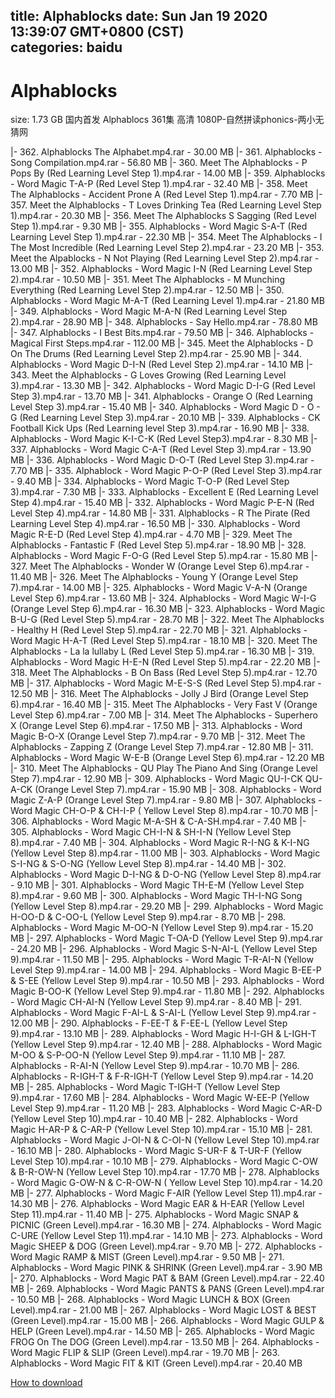
title: Alphablocks
date: Sun Jan 19 2020 13:39:07 GMT+0800 (CST)    
categories: baidu
---

# Alphablocks
size: 1.73 GB
 国内首发 Alphablocs 361集 高清 1080P-自然拼读phonics-两小无猜网
 
|- 362. Alphablocks The Alphabet.mp4.rar - 30.00 MB
|- 361. Alphablocks - Song Compilation.mp4.rar - 56.80 MB
|- 360. Meet The Alphablocks - P Pops By (Red Learning Level Step 1).mp4.rar - 14.00 MB
|- 359. Alphablocks - Word Magic T-A-P (Red Level Step 1).mp4.rar - 32.40 MB
|- 358. Meet The Alphablocks - Accident Prone A (Red Level Step 1).mp4.rar - 7.70 MB
|- 357. Meet the Alphablocks - T Loves Drinking Tea (Red Learning Level Step 1).mp4.rar - 20.30 MB
|- 356. Meet The Alphablocks S Sagging (Red Level Step 1).mp4.rar - 9.30 MB
|- 355. Alphablocks - Word Magic S-A-T (Red Learning Level Step 1).mp4.rar - 22.30 MB
|- 354. Meet The Alphablocks - I The Most Incredible (Red Learning Level Step 2).mp4.rar - 23.20 MB
|- 353. Meet the Alpablocks - N Not Playing (Red Learning Level Step 2).mp4.rar - 13.00 MB
|- 352. Alphablocks - Word Magic I-N (Red Learning Level Step 2).mp4.rar - 10.50 MB
|- 351. Meet The Alphablocks - M Munching Everything (Red Learning Level Step 2).mp4.rar - 12.50 MB
|- 350. Alphablocks - Word Magic M-A-T (Red Learning Level 1).mp4.rar - 21.80 MB
|- 349. Alphablocks - Word Magic M-A-N (Red Learning Level Step 2).mp4.rar - 28.90 MB
|- 348. Alphablocks - Say Hello.mp4.rar - 78.80 MB
|- 347. Alphablocks - I  Best Bits.mp4.rar - 79.50 MB
|- 346. Alphablocks - Magical First Steps.mp4.rar - 112.00 MB
|- 345. Meet the Alphablocks - D On The Drums (Red Learning Level Step 2).mp4.rar - 25.90 MB
|- 344. Alphablocks - Word Magic D-I-N (Red Level Step 2).mp4.rar - 14.10 MB
|- 343. Meet the Alphablocks - G Loves Growing (Red Learning Level 3).mp4.rar - 13.30 MB
|- 342. Alphablocks - Word Magic D-I-G (Red Level Step 3).mp4.rar - 13.70 MB
|- 341. Alphablocks - Orange O (Red Learning Level Step 3).mp4.rar - 15.40 MB
|- 340. Alphablocks - Word Magic D - O - G (Red Learning Level Step 3).mp4.rar - 20.10 MB
|- 339. Alphablocks - CK Football Kick Ups (Red Learning level Step 3).mp4.rar - 16.90 MB
|- 338. Alphablocks - Word Magic K-I-C-K (Red Level Step3).mp4.rar - 8.30 MB
|- 337. Alphablocks - Word Magic C-A-T (Red Level Step 3).mp4.rar - 13.90 MB
|- 336. Alphablocks - Word Magic D-O-T (Red Level Step 3).mp4.rar - 7.70 MB
|- 335. Alphablock - Word Magic P-O-P (Red Level Step 3).mp4.rar - 9.40 MB
|- 334. Alphablocks - Word Magic T-O-P (Red Level Step 3).mp4.rar - 7.30 MB
|- 333. Alphablocks - Excellent E (Red Learning Level Step 4).mp4.rar - 15.40 MB
|- 332. Alphablocks - Word Magic P-E-N (Red Level Step 4).mp4.rar - 14.80 MB
|- 331. Alphablocks - R The Pirate (Red Learning Level Step 4).mp4.rar - 16.50 MB
|- 330. Alphablocks - Word Magic R-E-D (Red Level Step 4).mp4.rar - 4.70 MB
|- 329. Meet The Alphablocks - Fantastic F (Red Level Step 5).mp4.rar - 18.90 MB
|- 328. Alphablocks - Word Magic F-O-G (Red Level Step 5).mp4.rar - 15.80 MB
|- 327. Meet The Alphablocks - Wonder W (Orange Level Step 6).mp4.rar - 11.40 MB
|- 326. Meet The Alphablocks - Young Y (Orange Level Step 7).mp4.rar - 14.00 MB
|- 325. Alphablocks - Word Magic V-A-N (Orange Level Step 6).mp4.rar - 13.60 MB
|- 324. Alphablocks - Word Magic W-I-G (Orange Level Step 6).mp4.rar - 16.30 MB
|- 323. Alphablocks - Word Magic B-U-G (Red Level Step 5).mp4.rar - 28.70 MB
|- 322. Meet The Alphablocks - Healthy H (Red Level Step 5).mp4.rar - 22.70 MB
|- 321. Alphablocks - Word Magic H-A-T (Red Level Step 5).mp4.rar - 18.10 MB
|- 320. Meet The Alphablocks - La la lullaby  L (Red Level Step 5).mp4.rar - 16.30 MB
|- 319. Alphablocks - Word Magic H-E-N (Red Level Step 5).mp4.rar - 22.20 MB
|- 318. Meet The Alphablocks - B On Bass  (Red Level Step 5).mp4.rar - 12.70 MB
|- 317. Alphablocks - Word Magic M-E-S-S (Red Level Step 5).mp4.rar - 12.50 MB
|- 316. Meet The Alphablocks - Jolly J Bird (Orange Level Step 6).mp4.rar - 16.40 MB
|- 315. Meet The Alphablocks - Very Fast V (Orange Level Step 6).mp4.rar - 7.00 MB
|- 314. Meet The Alphablocks - Superhero X (Orange Level Step 6).mp4.rar - 17.50 MB
|- 313. Alphablocks - Word Magic B-O-X (Orange Level Step 7).mp4.rar - 9.70 MB
|- 312. Meet The Alphablocks - Zapping Z (Orange Level Step 7).mp4.rar - 12.80 MB
|- 311. Alphablocks - Word Magic W-E-B (Orange Level Step 6).mp4.rar - 12.20 MB
|- 310. Meet The Alphablocks - QU Play The Piano And Sing (Orange Level Step 7).mp4.rar - 12.90 MB
|- 309. Alphablocks - Word Magic QU-I-CK  QU-A-CK (Orange Level Step 7).mp4.rar - 15.90 MB
|- 308. Alphablocks - Word Magic Z-A-P (Orange Level Step 7).mp4.rar - 9.80 MB
|- 307. Alphablocks - Word Magic  CH-O-P & CH-I-P ( Yellow Level Step 8).mp4.rar - 10.70 MB
|- 306. Alphablocks - Word Magic M-A-SH & C-A-SH.mp4.rar - 7.40 MB
|- 305. Alphablocks - Word Magic CH-I-N & SH-I-N (Yellow Level Step 8).mp4.rar - 7.40 MB
|- 304. Alphablocks - Word Magic R-I-NG & K-I-NG (Yellow Level Step 8).mp4.rar - 11.00 MB
|- 303. Alphablocks - Word Magic S-I-NG & S-O-NG (Yellow Level Step 8).mp4.rar - 14.40 MB
|- 302. Alphablocks - Word Magic D-I-NG & D-O-NG (Yellow Level Step 8).mp4.rar - 9.10 MB
|- 301. Alphablocks - Word Magic TH-E-M (Yellow Level Step 8).mp4.rar - 9.60 MB
|- 300. Alphablocks - Word Magic TH-I-NG Song (Yellow Level Step 8).mp4.rar - 29.20 MB
|- 299. Alphablocks - Word Magic H-OO-D & C-OO-L (Yellow Level Step 9).mp4.rar - 8.70 MB
|- 298. Alphablocks - Word Magic M-OO-N (Yellow Level Step 9).mp4.rar - 15.20 MB
|- 297. Alphablocks - Word Magic T-OA-D (Yellow Level Step 9).mp4.rar - 24.20 MB
|- 296. Alphablocks - Word Magic S-N-AI-L (Yellow Level Step 9).mp4.rar - 11.50 MB
|- 295. Alphablocks - Word Magic T-R-AI-N (Yellow Level Step 9).mp4.rar - 14.00 MB
|- 294. Alphablocks - Word Magic B-EE-P & S-EE (Yellow Level Step 9).mp4.rar - 10.50 MB
|- 293. Alphablocks - Word Magic B-OO-K (Yellow Level Step 9).mp4.rar - 11.80 MB
|- 292. Alphablocks - Word Magic CH-AI-N (Yellow Level Step 9).mp4.rar - 8.40 MB
|- 291. Alphablocks - Word Magic F-AI-L & S-AI-L (Yellow Level Step 9).mp4.rar - 12.00 MB
|- 290. Alphablocks - F-EE-T & F-EE-L (Yellow Level Step 9).mp4.rar - 13.10 MB
|- 289. Alphablocks - Word Magic H-I-GH & L-IGH-T (Yellow Level Step 9).mp4.rar - 12.40 MB
|- 288. Alphablocks - Word Magic M-OO & S-P-OO-N (Yellow Level Step 9).mp4.rar - 11.10 MB
|- 287. Alphablocks - R-AI-N (Yellow Level Step 9).mp4.rar - 10.70 MB
|- 286. Alphablocks - R-IGH-T & F-R-IGH-T (Yellow Level Step 9).mp4.rar - 14.20 MB
|- 285. Alphablocks - Word Magic T-IGH-T (Yellow Level Step 9).mp4.rar - 17.60 MB
|- 284. Alphablocks - Word Magic W-EE-P (Yellow Level Step 9).mp4.rar - 11.20 MB
|- 283. Alphablocks - Word Magic C-AR-D (Yellow Level Step 10).mp4.rar - 10.40 MB
|- 282. Alphablocks - Word Magic H-AR-P & C-AR-P (Yellow Level Step 10).mp4.rar - 15.10 MB
|- 281. Alphablocks - Word Magic J-OI-N & C-OI-N  (Yellow Level Step 10).mp4.rar - 16.10 MB
|- 280. Alphablocks - Word Magic S-UR-F & T-UR-F (Yellow Level Step 10).mp4.rar - 10.10 MB
|- 279. Alphablocks - Word Magic C-OW & B-R-OW-N (Yellow Level Step 10).mp4.rar - 17.70 MB
|- 278. Alphablocks - Word Magic G-OW-N & C-R-OW-N ( Yellow Level Step 10).mp4.rar - 14.20 MB
|- 277. Alphablocks - Word Magic F-AIR (Yellow Level Step 11).mp4.rar - 14.30 MB
|- 276. Alphablocks - Word Magic EAR & H-EAR (Yellow Level Step 11).mp4.rar - 11.40 MB
|- 275. Alphablocks - Word Magic SNAP & PICNIC (Green Level).mp4.rar - 16.30 MB
|- 274. Alphablocks - Word Magic C-URE (Yellow Level Step 11).mp4.rar - 14.10 MB
|- 273. Alphablocks - Word Magic SHEEP & DOG (Green Level).mp4.rar - 9.70 MB
|- 272. Alphablocks - Word Magic RAMP & MIST (Green Level).mp4.rar - 9.50 MB
|- 271. Alphablocks - Word Magic PINK & SHRINK (Green Level).mp4.rar - 3.90 MB
|- 270. Alphablocks - Word Magic PAT & BAM (Green Level).mp4.rar - 22.40 MB
|- 269. Alphablocks - Word Magic PANTS & PANS (Green Level).mp4.rar - 10.50 MB
|- 268. Alphablocks - Word Magic LUNCH & BOX (Green Level).mp4.rar - 21.00 MB
|- 267. Alphablocks - Word Magic LOST & BEST (Green Level).mp4.rar - 15.00 MB
|- 266. Alphablocks - Word Magic GULP & HELP (Green Level).mp4.rar - 14.50 MB
|- 265. Alphablocks - Word Magic FROG On The DOG (Green Level).mp4.rar - 13.50 MB
|- 264. Alphablocks - Word Magic FLIP & SLIP (Green Level).mp4.rar - 19.70 MB
|- 263. Alphablocks - Word Magic FIT & KIT (Green Level).mp4.rar - 20.40 MB

[How to download](https://bpcam.bemobtrk.com/go/2ceec3aa-1ca2-46d6-b9ff-aaa5c184517c?jno=2372)